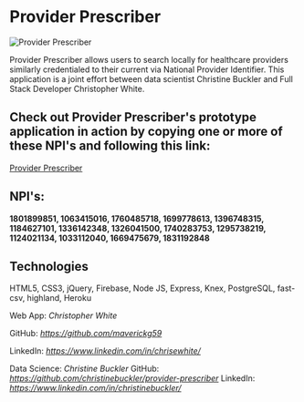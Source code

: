 # Provider Prescriber

![Provider Prescriber](https://github.com/maverickg59/buckler-pcd-client/blob/master/providerPrescriber.gif)

Provider Prescriber allows users to search locally for healthcare providers similarly credentialed to their current via National Provider Identifier. This application is a joint effort between data scientist Christine Buckler and Full Stack Developer Christopher White. 

## Check out Provider Prescriber's prototype application in action by copying one or more of these NPI's and following this link:

[Provider Prescriber](https://buckler-pcd.firebaseapp.com/)

## NPI's:
**1801899851, 1063415016, 1760485718, 1699778613,
1396748315, 1184627101, 1336142348, 1326041500,
1740283753, 1295738219, 1124021134, 1033112040,
1669475679, 1831192848**

## Technologies
HTML5, CSS3, jQuery, Firebase, Node JS, Express, Knex, PostgreSQL, fast-csv, highland, Heroku


Web App: *Christopher White*

GitHub: *https://github.com/maverickg59*

LinkedIn: *https://www.linkedin.com/in/chrisewhite/*



Data Science: *Christine Buckler*
GitHub: *https://github.com/christinebuckler/provider-prescriber*
LinkedIn: *https://www.linkedin.com/in/christinebuckler/*

